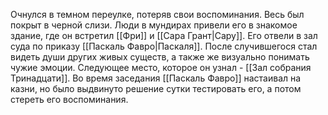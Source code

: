 Очнулся в темном переулке, потеряв свои воспоминания. Весь был покрыт в черной слизи. Люди в мундирах привели его в знакомое здание, где он встретил [[Фри]] и [[Сара Грант|Сару]]. Его отвели в зал суда по приказу [[Паскаль Фавро|Паскаля]]. После случившегося стал видеть души других живых существ, а также же визуально понимать чужие эмоции.
Следующее место, которое он узнал - [[Зал собрания Тринадцати]].
Во время заседания [[Паскаль Фавро]] настаивал на казни, но было выдвинуто решение сутки тестировать его, а потом стереть его воспоминания.